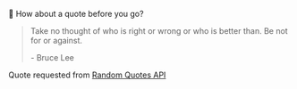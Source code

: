 📣 How about a quote before you go?

> Take no thought of who is right or wrong or who is better than. Be not for or against.
>
> <p>- Bruce Lee</p>

Quote requested from [Random Quotes API](https://github.com/lukePeavey/quotable)

